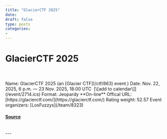 ```yaml
---
title: "GlacierCTF 2025"
date: 
draft: false
type: posts
categories: 
- 
---
```

# GlacierCTF 2025

<br/>

<br/>
Name: GlacierCTF 2025 (an [Glacier CTF](/ctf/863) event.)  
Date: Nov. 22, 2025, 6 p.m. — 23 Nov. 2025, 18:00 UTC  [\[add to calendar\]](/event/2714.ics)  
Format: Jeopardy  
**On-line**  
Offical URL: [https://glacierctf.com/](https://glacierctf.com/)  
Rating weight: 52.57  
Event organizers: [LosFuzzys](/team/8323)

#### [Source](https://ctftime.org/event/2714)

<br/>
---
